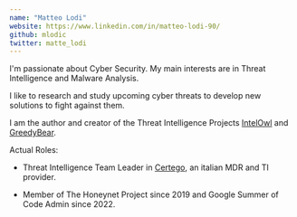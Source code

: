 ```yaml
---
name: "Matteo Lodi"
website: https://www.linkedin.com/in/matteo-lodi-90/
github: mlodic
twitter: matte_lodi
---
```


I'm passionate about Cyber Security. My main interests are in Threat Intelligence and Malware Analysis.

I like to research and study upcoming cyber threats to develop new solutions to fight against them.

I am the author and creator of the Threat Intelligence Projects [IntelOwl](https://github.com/intelowlproject/IntelOwl) and [GreedyBear](https://github.com/honeynet/GreedyBear).

Actual Roles:

* Threat Intelligence Team Leader in [Certego](https://www.certego.net/), an italian MDR and TI provider.

* Member of The Honeynet Project since 2019 and Google Summer of Code Admin since 2022.